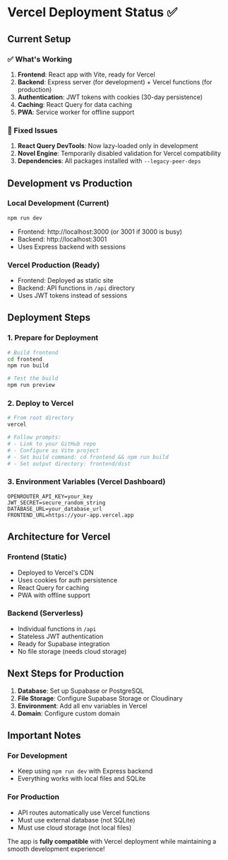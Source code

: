 # Vercel Deployment Status ✅

## Current Setup

### ✅ What's Working
1. **Frontend**: React app with Vite, ready for Vercel
2. **Backend**: Express server (for development) + Vercel functions (for production)
3. **Authentication**: JWT tokens with cookies (30-day persistence)
4. **Caching**: React Query for data caching
5. **PWA**: Service worker for offline support

### 🔧 Fixed Issues
1. **React Query DevTools**: Now lazy-loaded only in development
2. **Novel Engine**: Temporarily disabled validation for Vercel compatibility
3. **Dependencies**: All packages installed with `--legacy-peer-deps`

## Development vs Production

### Local Development (Current)
```bash
npm run dev
```
- Frontend: http://localhost:3000 (or 3001 if 3000 is busy)
- Backend: http://localhost:3001
- Uses Express backend with sessions

### Vercel Production (Ready)
- Frontend: Deployed as static site
- Backend: API functions in `/api` directory
- Uses JWT tokens instead of sessions

## Deployment Steps

### 1. Prepare for Deployment
```bash
# Build frontend
cd frontend
npm run build

# Test the build
npm run preview
```

### 2. Deploy to Vercel
```bash
# From root directory
vercel

# Follow prompts:
# - Link to your GitHub repo
# - Configure as Vite project
# - Set build command: cd frontend && npm run build
# - Set output directory: frontend/dist
```

### 3. Environment Variables (Vercel Dashboard)
```
OPENROUTER_API_KEY=your_key
JWT_SECRET=secure_random_string
DATABASE_URL=your_database_url
FRONTEND_URL=https://your-app.vercel.app
```

## Architecture for Vercel

### Frontend (Static)
- Deployed to Vercel's CDN
- Uses cookies for auth persistence
- React Query for caching
- PWA with offline support

### Backend (Serverless)
- Individual functions in `/api`
- Stateless JWT authentication
- Ready for Supabase integration
- No file storage (needs cloud storage)

## Next Steps for Production

1. **Database**: Set up Supabase or PostgreSQL
2. **File Storage**: Configure Supabase Storage or Cloudinary
3. **Environment**: Add all env variables in Vercel
4. **Domain**: Configure custom domain

## Important Notes

### For Development
- Keep using `npm run dev` with Express backend
- Everything works with local files and SQLite

### For Production
- API routes automatically use Vercel functions
- Must use external database (not SQLite)
- Must use cloud storage (not local files)

The app is **fully compatible** with Vercel deployment while maintaining a smooth development experience!